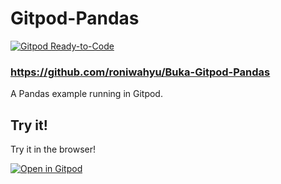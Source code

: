 # Gitpod-Pandas

[![Gitpod Ready-to-Code](https://img.shields.io/badge/Gitpod-Ready--to--Code-blue?logo=gitpod)](https://gitpod.io/#https://github.com/roniwahyu/Buka-Gitpod-Pandas)
### https://github.com/roniwahyu/Buka-Gitpod-Pandas
A Pandas example running in Gitpod.

## Try it!

Try it in the browser!

[![Open in Gitpod](https://gitpod.io/button/open-in-gitpod.svg)](https://gitpod.io/#https://github.com/roniwahyu/Buka-Gitpod-Pandas)
